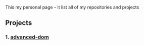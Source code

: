This my personal page - it list all of my repositories and projects
## Projects
### 1. [advanced-dom](https://github.com/canicode3896/advanced-dom)
